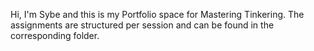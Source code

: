 Hi, I'm Sybe and this is my Portfolio space for Mastering Tinkering. The assignments are structured per session and can be found in the corresponding folder.
